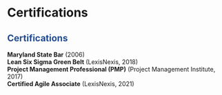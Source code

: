 # Certifications

<h2 style="color:#244d8f;">Certifications</h2>

**Maryland State Bar** (2006)<br>
**Lean Six Sigma Green Belt** (LexisNexis, 2018)<br>
**Project Management Professional (PMP)** (Project Management Institute, 2017)<br>
**Certified Agile Associate** (LexisNexis, 2021)










